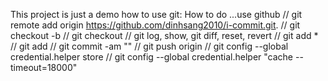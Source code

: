 This project is just a demo how to use git:
How to do ...use github
// git remote add origin https://github.com/dinhsang2010/i-commit.git. <add project out github>
// git checkout -b <new branch>
// git checkout <switch branch>
// git log, show, git diff, reset, revert
// git add *
// git add <file change>
// git commit -am "<new commit>"
// git push origin <branch>
// git config --global credential.helper store
// git config --global credential.helper "cache --timeout=18000"

